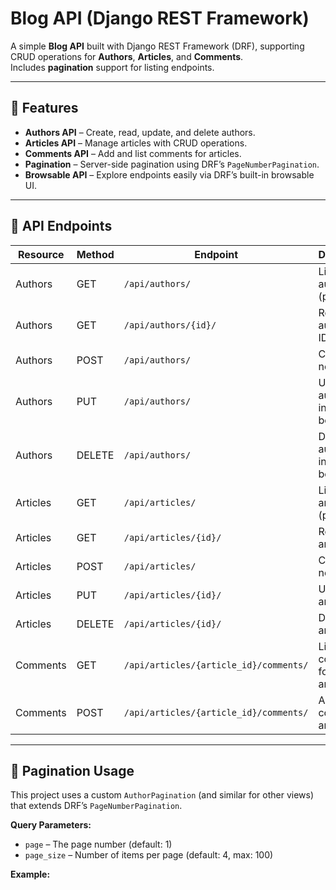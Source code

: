 # Blog API (Django REST Framework)

A simple **Blog API** built with Django REST Framework (DRF), supporting CRUD operations for **Authors**, **Articles**, and **Comments**.  
Includes **pagination** support for listing endpoints.

---

## 🚀 Features

- **Authors API** – Create, read, update, and delete authors.
- **Articles API** – Manage articles with CRUD operations.
- **Comments API** – Add and list comments for articles.
- **Pagination** – Server-side pagination using DRF’s `PageNumberPagination`.
- **Browsable API** – Explore endpoints easily via DRF’s built-in browsable UI.

---

## 📂 API Endpoints

| Resource         | Method | Endpoint                                      | Description                          |
|------------------|--------|-----------------------------------------------|--------------------------------------|
| Authors          | GET    | `/api/authors/`                               | List all authors (paginated)         |
| Authors          | GET    | `/api/authors/{id}/`                          | Retrieve author by ID                |
| Authors          | POST   | `/api/authors/`                               | Create a new author                  |
| Authors          | PUT    | `/api/authors/`                               | Update author (ID in request body)   |
| Authors          | DELETE | `/api/authors/`                               | Delete author (ID in request body)   |
| Articles         | GET    | `/api/articles/`                              | List all articles (paginated)        |
| Articles         | GET    | `/api/articles/{id}/`                         | Retrieve article by ID               |
| Articles         | POST   | `/api/articles/`                              | Create a new article                 |
| Articles         | PUT    | `/api/articles/{id}/`                         | Update article by ID                 |
| Articles         | DELETE | `/api/articles/{id}/`                         | Delete article by ID                 |
| Comments         | GET    | `/api/articles/{article_id}/comments/`        | List all comments for an article     |
| Comments         | POST   | `/api/articles/{article_id}/comments/`        | Add comment to an article            |

---

## 🔄 Pagination Usage

This project uses a custom `AuthorPagination` (and similar for other views) that extends DRF’s `PageNumberPagination`.

**Query Parameters:**
- `page` – The page number (default: 1)
- `page_size` – Number of items per page (default: 4, max: 100)

**Example:**
